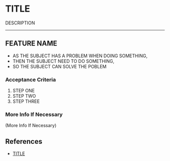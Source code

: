 # TITLE

DESCRIPTION

---

## FEATURE NAME

- AS THE SUBJECT HAS A PROBLEM WHEN DOING SOMETHING,
- THEN THE SUBJECT NEED TO DO SOMETHING,
- SO THE SUBJECT CAN SOLVE THE POBLEM

### Acceptance Criteria

1. STEP ONE
2. STEP TWO
3. STEP THREE

### More Info If Necessary

(More Info If Necessary)

## References

- [TITLE](https://example.com)
